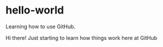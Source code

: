 # hello-world
Learning how to use GitHub.

Hi there! Just starting to learn how things work here at GitHub
